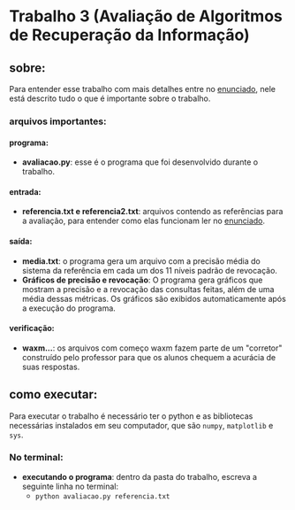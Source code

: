 # Trabalho 3 (Avaliação de Algoritmos de Recuperação da Informação)

## sobre: 
Para entender esse trabalho com mais detalhes entre no [enunciado](https://github.com/Eduardo-Pires/ORI-UFU/blob/main/trabalho%203/trab3_ori_2023-1.pdf), nele está descrito tudo o que é importante sobre o trabalho.

### arquivos importantes:
#### programa:
- **avaliacao.py**: esse é o programa que foi desenvolvido durante o trabalho.
#### entrada:
- **referencia.txt e referencia2.txt**: arquivos contendo as referências para a avaliação, para entender como elas funcionam ler no [enunciado](https://github.com/Eduardo-Pires/ORI-UFU/blob/main/trabalho%203/trab3_ori_2023-1.pdf).
#### saída:
- **media.txt**: o programa gera um arquivo com a precisão média do sistema da referência em cada um dos 11 níveis padrão de revocação.
- **Gráficos de precisão e revocação**: O programa gera gráficos que mostram a precisão e a revocação das consultas feitas, além de uma média dessas métricas. Os gráficos são exibidos automaticamente após a execução do programa.
#### verificação:
- **waxm...**: os arquivos com começo waxm fazem parte de um "corretor" construído pelo professor para que os alunos chequem a acurácia de suas respostas.
## como executar:
Para executar o trabalho é necessário ter o python e as bibliotecas necessárias instalados em seu computador, que são `numpy`, `matplotlib` e `sys`.
### No terminal:
- **executando o programa**: dentro da pasta do trabalho, escreva a seguinte linha no terminal:
  - ```python avaliacao.py referencia.txt```
